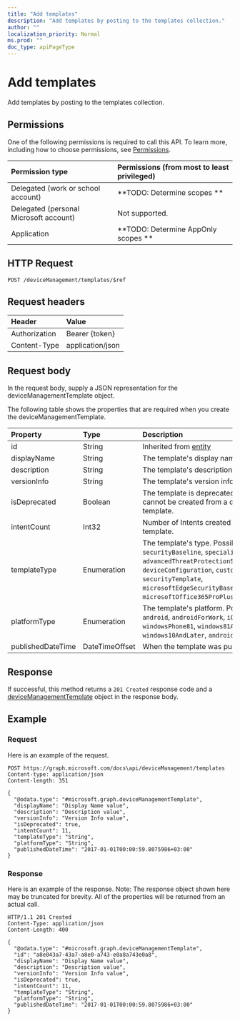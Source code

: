 ```yaml
---
title: "Add templates"
description: "Add templates by posting to the templates collection."
author: ""
localization_priority: Normal
ms.prod: ""
doc_type: apiPageType
---
```


# Add templates

Add templates by posting to the templates collection.

## Permissions
One of the following permissions is required to call this API. To learn more, including how to choose permissions, see [Permissions](/concepts/permissions-reference.md).

|Permission type|Permissions (from most to least privileged)|
|:---|:---|
|Delegated (work or school account)|**TODO: Determine scopes **|
|Delegated (personal Microsoft account)|Not supported.|
|Application|**TODO: Determine AppOnly scopes **|

## HTTP Request
<!-- {
  "blockType": "ignored"
}
-->
``` http
POST /deviceManagement/templates/$ref
```

## Request headers
|Header|Value|
|:---|:---|
|Authorization|Bearer {token}|
|Content-Type|application/json|

## Request body
In the request body, supply a JSON representation for the deviceManagementTemplate object.

The following table shows the properties that are required when you create the deviceManagementTemplate.

|Property|Type|Description|
|:---|:---|:---|
|id|String| Inherited from [entity](../resources/entity.md)|
|displayName|String|The template's display name|
|description|String|The template's description|
|versionInfo|String|The template's version information|
|isDeprecated|Boolean|The template is deprecated or not. Intents cannot be created from a deprecated template.|
|intentCount|Int32|Number of Intents created from this template.|
|templateType|Enumeration|The template's type. Possible values are: `securityBaseline`, `specializedDevices`, `advancedThreatProtectionSecurityBaseline`, `deviceConfiguration`, `custom`, `securityTemplate`, `microsoftEdgeSecurityBaseline`, `microsoftOffice365ProPlusSecurityBaseline`.|
|platformType|Enumeration|The template's platform. Possible values are: `android`, `androidForWork`, `iOS`, `macOS`, `windowsPhone81`, `windows81AndLater`, `windows10AndLater`, `androidWorkProfile`, `all`.|
|publishedDateTime|DateTimeOffset|When the template was published|



## Response
If successful, this method returns a `201 Created` response code and a [deviceManagementTemplate](../resources/devicemanagementtemplate.md) object in the response body.

## Example

### Request
Here is an example of the request.
<!-- {
  "blockType": "request",
  "name": "create_devicemanagementtemplate_from_"
}
-->
``` http
POST https://graph.microsoft.com/docs\api/deviceManagement/templates
Content-type: application/json
Content-length: 351

{
  "@odata.type": "#microsoft.graph.deviceManagementTemplate",
  "displayName": "Display Name value",
  "description": "Description value",
  "versionInfo": "Version Info value",
  "isDeprecated": true,
  "intentCount": 11,
  "templateType": "String",
  "platformType": "String",
  "publishedDateTime": "2017-01-01T00:00:59.8075986+03:00"
}
```

### Response
Here is an example of the response. Note: The response object shown here may be truncated for brevity. All of the properties will be returned from an actual call.
<!-- {
  "blockType": "response",
  "truncated": true,
  "@odata.type": "microsoft.graph.devicemanagementtemplate"
}
-->
``` http
HTTP/1.1 201 Created
Content-Type: application/json
Content-Length: 400

{
  "@odata.type": "#microsoft.graph.deviceManagementTemplate",
  "id": "a8e043a7-43a7-a8e0-a743-e0a8a743e0a8",
  "displayName": "Display Name value",
  "description": "Description value",
  "versionInfo": "Version Info value",
  "isDeprecated": true,
  "intentCount": 11,
  "templateType": "String",
  "platformType": "String",
  "publishedDateTime": "2017-01-01T00:00:59.8075986+03:00"
}
```

